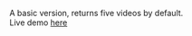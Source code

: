 A basic version, returns five videos by default. <br>
Live demo <a href="http://ma-fas.github.io/BasicYTsearch/">here</a>
